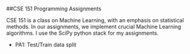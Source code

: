 ##CSE 151 Programming Assignments

CSE 151 is a class on Machine Learning, with an emphasis on statistical methods. In our assignments, we implement crucial Machine Learning algorithms. I use the SciPy python stack for my assignments.

- PA1: Test/Train data split

